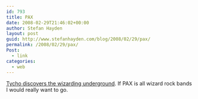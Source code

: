 ```yaml
---
id: 793
title: PAX
date: 2008-02-29T21:46:02+00:00
author: Stefan Hayden
layout: post
guid: http://www.stefanhayden.com/blog/2008/02/29/pax/
permalink: /2008/02/29/pax/
Post:
  - link
categories:
  - web
---
```

<a href="http://www.penny-arcade.com/#1204309740">Tycho discovers the wizarding underground</a>. If PAX is all wizard rock bands I would really want to go.
